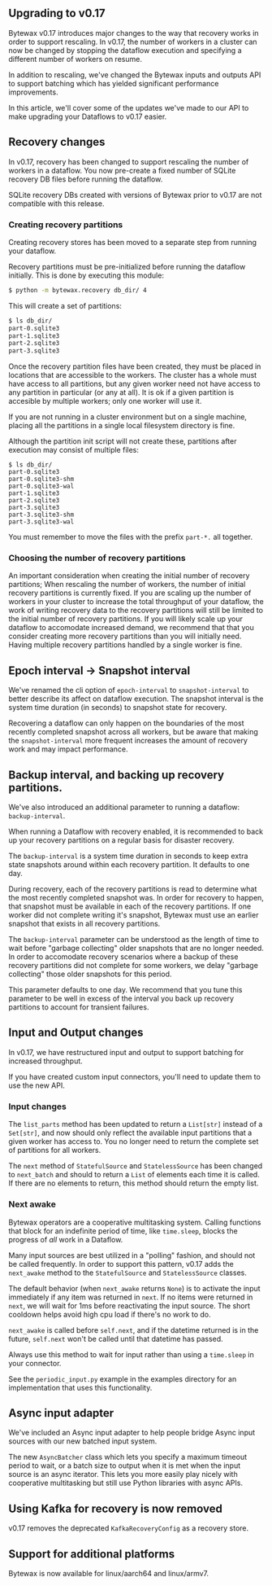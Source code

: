 ## Upgrading to v0.17

Bytewax v0.17 introduces major changes to the way that recovery works
in order to support rescaling. In v0.17, the number of workers in a
cluster can now be changed by stopping the dataflow execution and specifying a different number of workers on resume.

In addition to rescaling, we've changed the Bytewax inputs and outputs
API to support batching which has yielded significant performance
improvements.

In this article, we'll cover some of the updates we've made to our API
to make upgrading your Dataflows to v0.17 easier.

## Recovery changes

In v0.17, recovery has been changed to support rescaling the number of
workers in a dataflow. You now pre-create a fixed number of SQLite recovery DB files before running the dataflow.

SQLite recovery DBs created with versions of Bytewax prior to v0.17
are not compatible with this release.

### Creating recovery partitions

Creating recovery stores has been moved to a separate step from
running your dataflow.

Recovery partitions must be pre-initialized before running the
dataflow initially. This is done by executing this module:

``` bash
$ python -m bytewax.recovery db_dir/ 4
```


This will create a set of partitions:

``` bash
$ ls db_dir/
part-0.sqlite3
part-1.sqlite3
part-2.sqlite3
part-3.sqlite3
```

Once the recovery partition files have been created, they must be
placed in locations that are accessible to the workers. The cluster
has a whole must have access to all partitions, but any given worker
need not have access to any partition in particular (or any at
all). It is ok if a given partition is accesible by multiple workers;
only one worker will use it.

If you are not running in a cluster environment but on a single
machine, placing all the partitions in a single local filesystem
directory is fine.

Although the partition init script will not create these, partitions
after execution may consist of multiple files:

```
$ ls db_dir/
part-0.sqlite3
part-0.sqlite3-shm
part-0.sqlite3-wal
part-1.sqlite3
part-2.sqlite3
part-3.sqlite3
part-3.sqlite3-shm
part-3.sqlite3-wal
```
You must remember to move the files with the prefix `part-*.` all together.

### Choosing the number of recovery partitions

An important consideration when creating the initial number of
recovery partitions; When rescaling the number of workers, the number
of initial recovery partitions is currently fixed. If you are scaling
up the number of workers in your cluster to increase the total
throughput of your dataflow, the work of writing recovery data to the
recovery partitions will still be limited to the initial number of
recovery partitions. If you will likely scale up your dataflow to
accomodate increased demand, we recommend that that you consider
creating more recovery partitions than you will initially need. Having
multiple recovery partitions handled by a single worker is fine.

## Epoch interval -> Snapshot interval

We've renamed the cli option of `epoch-interval` to
`snapshot-interval` to better describe its affect on dataflow execution. The snapshot interval is the system time duration
(in seconds) to snapshot state for recovery.

Recovering a dataflow can only happen on the boundaries of the most
recently completed snapshot across all workers, but be aware that
making the `snapshot-interval` more frequent increases the amount of
recovery work and may impact performance.

## Backup interval, and backing up recovery partitions.

We've also introduced an additional parameter to running a dataflow:
`backup-interval`.

When running a Dataflow with recovery enabled, it is recommended to
back up your recovery partitions on a regular basis for disaster
recovery.

The `backup-interval` is a system time duration in seconds to keep
extra state snapshots around within each recovery partition. It
defaults to one day.

During recovery, each of the recovery partitions is read to determine
what the most recently completed snapshot was. In order for recovery
to happen, that snapshot must be available in each of the recovery
partitions. If one worker did not complete writing it's snapshot,
Bytewax must use an earlier snapshot that exists in all recovery
partitions.

The `backup-interval` parameter can be understood as the length of
time to wait before "garbage collecting" older snapshots that are no
longer needed. In order to accomodate recovery scenarios where a
backup of these recovery partitions did not complete for some workers,
we delay "garbage collecting" those older snapshots for this period.

This parameter defaults to one day. We recommend that you tune this
parameter to be well in excess of the interval you back up recovery
partitions to account for transient failures.

## Input and Output changes

In v0.17, we have restructured input and output to support batching
for increased throughput.

If you have created custom input connectors, you'll need to update
them to use the new API.

### Input changes

The `list_parts` method has been updated to return a `List[str]` instead of
a `Set[str]`, and now should only reflect the available input partitions
that a given worker has access to. You no longer need to return the
complete set of partitions for all workers.

The `next` method of `StatefulSource` and `StatelessSource` has been
changed to `next_batch` and should to return a `List` of elements each
time it is called. If there are no elements to return, this method
should return the empty list.

### Next awake

Bytewax operators are a cooperative multitasking system. Calling functions that block for
an indefinite period of time, like `time.sleep`, blocks the
progress of *all* work in a Dataflow.

Many input sources are best utilized in a "polling" fashion, and
should not be called frequently. In order to support this pattern,
v0.17 adds the `next_awake` method to the `StatefulSource` and
`StatelessSource` classes.

The default behavior (when `next_awake` returns `None`) is to activate
the input immediately if any item was returned in `next`. If no items
were returned in `next`, we will wait for 1ms before reactivating the
input source. The short cooldown helps avoid high cpu load if there's
no work to do.

`next_awake` is called before `self.next`, and if the
datetime returned is in the future, `self.next` won't be
called until that datetime has passed.

Always use this method to wait for input rather than
using a `time.sleep` in your connector.

See the `periodic_input.py` example in the examples directory for an
implementation that uses this functionality.

## Async input adapter

We've included an Async input adapter to help people bridge Async
input sources with our new batched input system.

The new `AsyncBatcher` class which lets you specify a maximum timeout
period to wait, or a batch size to output when it is met when the
input source is an async iterator. This lets you more easily play
nicely with cooperative multitasking but still use Python libraries
with async APIs.

## Using Kafka for recovery is now removed

v0.17 removes the deprecated `KafkaRecoveryConfig` as a recovery store.

## Support for additional platforms

Bytewax is now available for linux/aarch64 and linux/armv7.
